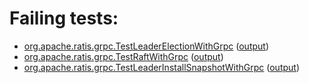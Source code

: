 # Failing tests: 

 * [org.apache.ratis.grpc.TestLeaderElectionWithGrpc](ratis-test/org.apache.ratis.grpc.TestLeaderElectionWithGrpc.txt) ([output](ratis-test/org.apache.ratis.grpc.TestLeaderElectionWithGrpc-output.txt))
 * [org.apache.ratis.grpc.TestRaftWithGrpc](ratis-test/org.apache.ratis.grpc.TestRaftWithGrpc.txt) ([output](ratis-test/org.apache.ratis.grpc.TestRaftWithGrpc-output.txt))
 * [org.apache.ratis.grpc.TestLeaderInstallSnapshotWithGrpc](ratis-test/org.apache.ratis.grpc.TestLeaderInstallSnapshotWithGrpc.txt) ([output](ratis-test/org.apache.ratis.grpc.TestLeaderInstallSnapshotWithGrpc-output.txt))
